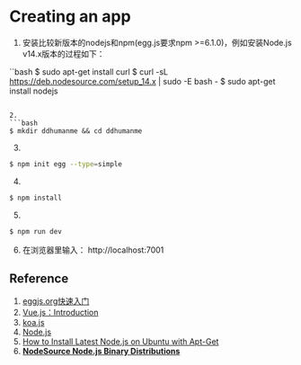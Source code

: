 # Creating an app

1. 安装比较新版本的nodejs和npm(egg.js要求npm >=6.1.0)，例如安装Node.js v14.x版本的过程如下：

``bash
$ sudo apt-get install curl
$ curl -sL https://deb.nodesource.com/setup_14.x | sudo -E bash -
$ sudo apt-get install nodejs
```

2. 
```bash
$ mkdir ddhumanme && cd ddhumanme
```

3. 
```bash
$ npm init egg --type=simple
```

4. 
```bash
$ npm install
```

5. 
```bash
$ npm run dev
```

6. 在浏览器里输入： http://localhost:7001

## Reference

1. [eggjs.org快速入门](https://eggjs.org/zh-cn/intro/quickstart.html)
2. [Vue.js：Introduction](https://vuejs.org/v2/guide/)
3. [koa.js](https://koajs.com/)
4. [Node.js](https://nodejs.org/api/http.html#http_server_listen_port_hostname_backlog_callback)
5. [How to Install Latest Node.js on Ubuntu with Apt-Get](https://tecadmin.net/install-latest-nodejs-npm-on-ubuntu/)
6. [**NodeSource Node.js Binary Distributions**](https://github.com/nodesource/distributions/blob/master/README.md)


